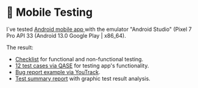 # 📱 Mobile Testing 

I`ve tested <a href="https://drive.google.com/file/d/1IkqWnm6z293ETG0MdveKTjrsrWd7WQHz/view?usp=sharing"> Android mobile app </a> with the emulator "Android Studio" (Pixel 7 Pro API 33 (Android 13.0 Google Play | x86_64). 

The result: 
 <ul>
<li>  <a href="https://docs.google.com/spreadsheets/d/1DUrfHKKK6zKAzkcE89gnBxDg_wc5l8xQ/edit?usp=drive_link&ouid=111798675379264312419&rtpof=true&sd=true">Checklist</a> for functional and non-functional testing. </li> 
<li>  <a href="https://drive.google.com/file/d/1WtKnppLrErZDe-hRA1qcS5yLOxdV_mLF/view?usp=drive_link">12 test cases via QASE</a> for testing app's functionality. </li> 
<li>  <a href="https://drive.google.com/file/d/1KqrzU1PU83805uFUqPNhNysZ5Brg6ygx/view?usp=drive_link">Bug report example via YouTrack</a>. </li> 
 <li>  <a href="https://docs.google.com/document/d/1m8aGD_MKzgE2bNkF5hNXTfZh5-2BbTGB/edit?usp=drive_link&ouid=111798675379264312419&rtpof=true&sd=true">Test summary report</a> with graphic test result analysis. </li> 
 
</ul>
